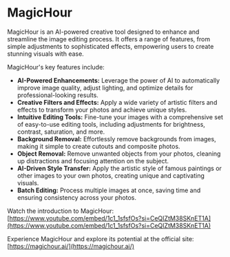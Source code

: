 # MagicHour

MagicHour is an AI-powered creative tool designed to enhance and streamline the image editing process. It offers a range of features, from simple adjustments to sophisticated effects, empowering users to create stunning visuals with ease.

MagicHour's key features include:

*   **AI-Powered Enhancements:** Leverage the power of AI to automatically improve image quality, adjust lighting, and optimize details for professional-looking results.
*   **Creative Filters and Effects:** Apply a wide variety of artistic filters and effects to transform your photos and achieve unique styles.
*   **Intuitive Editing Tools:**  Fine-tune your images with a comprehensive set of easy-to-use editing tools, including adjustments for brightness, contrast, saturation, and more.
*   **Background Removal:**  Effortlessly remove backgrounds from images, making it simple to create cutouts and composite photos.
*   **Object Removal:**  Remove unwanted objects from your photos, cleaning up distractions and focusing attention on the subject.
*   **AI-Driven Style Transfer:**  Apply the artistic style of famous paintings or other images to your own photos, creating unique and captivating visuals.
*   **Batch Editing:** Process multiple images at once, saving time and ensuring consistency across your photos.

Watch the introduction to MagicHour: [https://www.youtube.com/embed/1c1_1sfsfOs?si=CeQIZtM38SKnET1A](https://www.youtube.com/embed/1c1_1sfsfOs?si=CeQIZtM38SKnET1A)

Experience MagicHour and explore its potential at the official site: [https://magichour.ai/](https://magichour.ai/)
